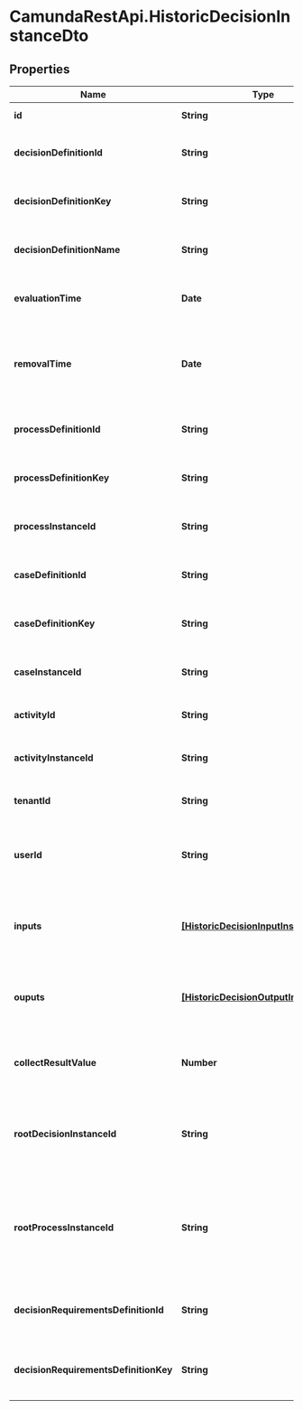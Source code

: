 # CamundaRestApi.HistoricDecisionInstanceDto

## Properties
Name | Type | Description | Notes
------------ | ------------- | ------------- | -------------
**id** | **String** | The id of the decision instance. | [optional] 
**decisionDefinitionId** | **String** | The id of the decision definition that this decision instance belongs to. | [optional] 
**decisionDefinitionKey** | **String** | The key of the decision definition that this decision instance belongs to. | [optional] 
**decisionDefinitionName** | **String** | The name of the decision definition that this decision instance belongs to. | [optional] 
**evaluationTime** | **Date** | The time the instance was evaluated.  [Default format](https://docs.camunda.org/manual/develop/reference/rest/overview/date-format/) &#x60;yyyy-MM-dd&#x27;T&#x27;HH:mm:ss.SSSZ&#x60;. | [optional] 
**removalTime** | **Date** | The time after which the instance should be removed by the History Cleanup job. [Default format](https://docs.camunda.org/manual/develop/reference/rest/overview/date-format/) &#x60;yyyy-MM-dd&#x27;T&#x27;HH:mm:ss.SSSZ&#x60;. | [optional] 
**processDefinitionId** | **String** | The id of the process definition that this decision instance belongs to. | [optional] 
**processDefinitionKey** | **String** | The key of the process definition that this decision instance belongs to. | [optional] 
**processInstanceId** | **String** | The id of the process instance that this decision instance belongs to. | [optional] 
**caseDefinitionId** | **String** | The id of the case definition that this decision instance belongs to. | [optional] 
**caseDefinitionKey** | **String** | The key of the case definition that this decision instance belongs to. | [optional] 
**caseInstanceId** | **String** | The id of the case instance that this decision instance belongs to. | [optional] 
**activityId** | **String** | The id of the activity that this decision instance belongs to. | [optional] 
**activityInstanceId** | **String** | The id of the activity instance that this decision instance belongs to. | [optional] 
**tenantId** | **String** | The tenant id of the historic decision instance. | [optional] 
**userId** | **String** | The id of the authenticated user that has evaluated this decision instance without a process or case instance. | [optional] 
**inputs** | [**[HistoricDecisionInputInstanceDto]**](HistoricDecisionInputInstanceDto.md) | The list of decision input values. **Only exists** if &#x60;includeInputs&#x60; was set to &#x60;true&#x60; in the query. | [optional] 
**ouputs** | [**[HistoricDecisionOutputInstanceDto]**](HistoricDecisionOutputInstanceDto.md) | The list of decision output values. **Only exists** if &#x60;includeOutputs&#x60; was set to &#x60;true&#x60; in the query. | [optional] 
**collectResultValue** | **Number** | The result of the collect aggregation of the decision result if used. &#x60;null&#x60; if no aggregation was used. | [optional] 
**rootDecisionInstanceId** | **String** | The decision instance id of the evaluated root decision. Can be &#x60;null&#x60; if this instance is the root decision instance of the evaluation. | [optional] 
**rootProcessInstanceId** | **String** | The process instance id of the root process instance that initiated the evaluation of this decision. Can be &#x60;null&#x60; if this decision instance is not evaluated as part of a BPMN process. | [optional] 
**decisionRequirementsDefinitionId** | **String** | The id of the decision requirements definition that this decision instance belongs to. | [optional] 
**decisionRequirementsDefinitionKey** | **String** | The key of the decision requirements definition that this decision instance belongs to. | [optional] 
